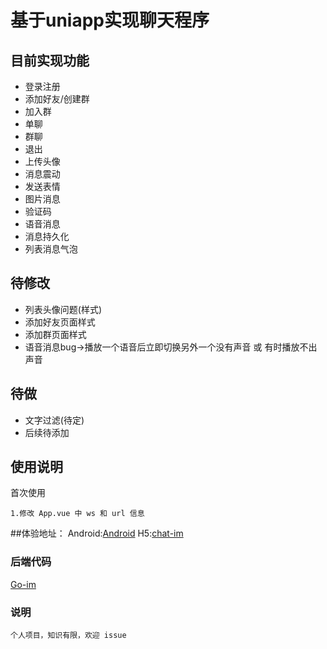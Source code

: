 # 基于uniapp实现聊天程序
## 目前实现功能
- 登录注册
- 添加好友/创建群
- 加入群
- 单聊
- 群聊
- 退出
- 上传头像
- 消息震动
- 发送表情
- 图片消息
- 验证码
- 语音消息
- 消息持久化
- 列表消息气泡

## 待修改
- 列表头像问题(样式)
- 添加好友页面样式
- 添加群页面样式
- 语音消息bug->播放一个语音后立即切换另外一个没有声音 或 有时播放不出声音

## 待做
- 文字过滤(待定)
- 后续待添加

## 使用说明
首次使用
```
1.修改 App.vue 中 ws 和 url 信息
```
##体验地址：
Android:[Android](http://doc.bo5.xyz/Android-chat-im.apk)
H5:[chat-im](http://doc.bo5.xyz/)

### 后端代码
[Go-im](https://github.com/ltsj404/Go-im)

### 说明
```
个人项目，知识有限，欢迎 issue
```

